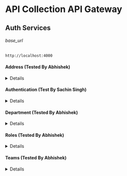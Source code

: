 # API Collection API Gateway

## Auth Services
###### base_url
```bash
http://localhost:4000 

```

#### Address (Tested By Abhishek)

<details>
<summery>Check All APIs</summery>
  
  
- POST   base_url/api/v1/auth/address/create
- PUT    base_url/api/v1/auth/address/:accountId/update
- DELETE base_url/api/v1/auth/address/:accountId/delete
- GET   base_url/api/v1/auth/address/:accountId
- GET   base_url/api/v1/auth/address?type=user|tenant
    * get all address of user or tenant
- GET   base_url/api/v1/auth/address
    * get all address
 </details>

#### Authentication (Test By Sachin Singh)

<details>
<summery>Check All APIs</summery>
- POST   base_url/api/v1/auth/signup
- POST   base_url/api/v1/auth/login
</details>

#### Department (Tested By Abhishek)

<details>
<summery>Check All APIs</summery>

```bash
POST base_url/api/v1/auth/departments/create
```

<details>
<summery> To create a department by a user login.
</summery>
  
Request Body:

- **name**: unique name of department.
- **Login Credencial**: JWT session cookiess
</details>

```bash
 PUT  base_url/api/v1/auth/departments/:departmentId/update
```

   <details>
   <summery>
   To update a department by a user login.
</summery>
Request Body:

- **name**: unique name of department.
- **Login Credencial**: JWT session cookiess
</details>

```bash
 GET  base_url/api/v1/auth/departments/list

```

<details><summery>
   To get a department by a user login.
</summery>
Request Body:

- **Login Credencial**: JWT session cookiess
   </details>
</details>

#### Roles (Tested By Abhishek)

<details>
<summery>
</summery>

```bash
POST base_url/api/v1/auth/roles/create
```

<details><summery> 
  To create a role by a logedin user .
</summery>
Request Body:

- `name`: unique name of role.
- `decriptions`: description of the role.
- **Login Credencial**: JWT session cookiess
</details>

```bash
 PUT  base_url/api/v1/auth/roles/:roleId/update
```

   <details><summery>
   To update a department by a user login.
</summery>
Request Body:

- `name`: unique name of role.
- `decriptions`: description of the role.
- **Login Credencial**: JWT session cookiess
</details>

```bash
 GET  base_url/api/v1/auth/roles/list

```

<details><summery>
   To get a role by a user login.
</summery>
Request Body:

- **Login Credencial**: JWT session cookiess
   </details>
</details>


#### Teams (Tested By Abhishek)

<details>
<summery>
</summery>

```bash
POST base_url/api/v1/auth/teams/create
```

<details><summery> 
  To create a team by a logedin user .
</summery>

Request Body:

- `name`(required, string): unique name of role.
- `decriptions`(optoinal, string): description of the role.
- `roleId`(optioanal, ): roleId of the team
- `departmentId`(): departmentId of the team
- **Login Credencial**: JWT session cookiess
</details>

```bash
 PUT  base_url/api/v1/auth/team/:roleId/update
```

   <details><summery>
   To update a team by a user login.
</summery>
Request Body:

- `name`(required, string): unique name of role.
- `decriptions`(optoinal, string): description of the role.
- `roleId`(optioanal, ): roleId of the team
- `departmentId`(optional, ): departmentId of the team
- **Login Credencial**: JWT session cookiess
</details>

</details>
